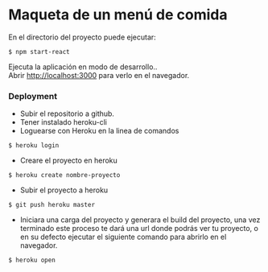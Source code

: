 # Maqueta de un menú de comida

En el directorio del proyecto puede ejecutar:

```
$ npm start-react
```

Ejecuta la aplicación en modo de desarrollo..<br />
Abrir [http://localhost:3000](http://localhost:3000) para verlo en el navegador.

### Deployment

- Subir el repositorio a github.
- Tener instalado heroku-cli
- Loguearse con Heroku en la linea de comandos
```
$ heroku login
```
- Creare el proyecto en heroku
```
$ heroku create nombre-proyecto
```
- Subir el proyecto a heroku
```
$ git push heroku master
```
- Iniciara una carga del proyecto y generara el build del proyecto, una vez terminado este proceso te dará una url donde podrás ver tu proyecto, o en su defecto ejecutar el siguiente comando para abrirlo en el navegador.
```
$ heroku open
```
